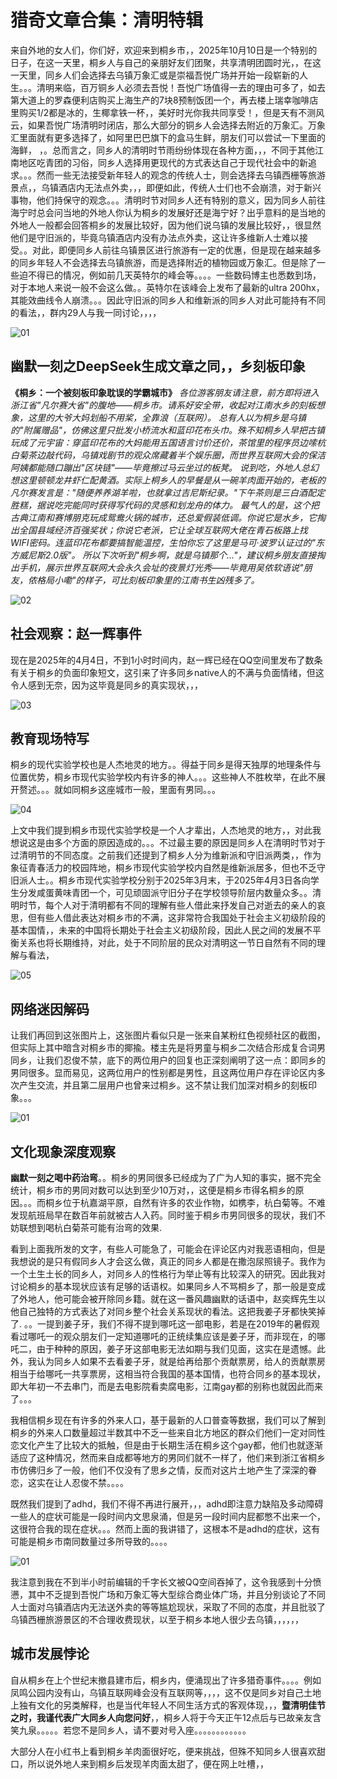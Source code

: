 # 猎奇文章合集：清明特辑

来自外地的女人们，你们好，欢迎来到桐乡市，，2025年10月10日是一个特别的日子，在这一天里，桐乡人与自己的亲朋好友们团聚，共享清明团圆时光，，在这一天里，同乡人们会选择去乌镇万象汇或是崇福吾悦广场并开始一段崭新的人生。。。清明来临，百万铜乡人必须去吾悦！吾悦广场值得一去的理由可多了，如去第大道上的罗森便利店购买上海生产的7块8预制饭团一个，再去楼上瑞幸咖啡店里购买1/2都是冰的，生椰拿铁一杯，，美好时光你我共同享受！，但是天有不测风云，如果吾悦广场清明时闭店，那么大部分的铜乡人会选择去附近的万象汇。万象汇里面就有更多选择了，如阿里巴巴旗下的盒马生鲜，朋友们可以尝试一下里面的海鲜， ，。总而言之，同乡人的清明时节雨纷纷体现在各种方面，，，不同于其他江南地区吃青团的习俗，同乡人选择用更现代的方式表达自己于现代社会中的新追求。。。然而一些无法接受新年轻人的观念的传统人士，则会选择去乌镇西栅等旅游景点，，乌镇酒店内无法点外卖，，，即便如此，传统人士们也不会崩溃，对于新兴事物，他们持保守的观念。。。清明时节对同乡人还有特别的意义，因为同乡人前往海宁时总会问当地的外地人你认为桐乡的发展好还是海宁好？出乎意料的是当地的外地人一般都会回答桐乡的发展比较好，因为他们说乌镇的发展比较好，，很显然他们是守旧派的，毕竟乌镇酒店内没有办法点外卖，这让许多维新人士难以接受。。对此，即便同乡人前往乌镇景区进行旅游有一定的优惠，但是现在越来越多的同乡年轻人不会选择去乌镇旅游，而是选择附近的植物园或万象汇。但是除了一些迫不得已的情况，例如前几天英特尔的峰会等。。。。一些数码博主也悉数到场，对于本地人来说一般不会这么做。。英特尔在该峰会上发布了最新的ultra 200hx，其能效曲线令人崩溃。。。因此守旧派的同乡人和维新派的同乡人对此可能持有不同的看法，，群内29人与我一同讨论，，，，

![01](/img/Qingming/01.jpg)

## 幽默一刻之DeepSeek生成文章之同，，乡刻板印象

**《桐乡：一个被刻板印象耽误的学霸城市》**
*各位游客朋友请注意，前方即将进入浙江省"凡尔赛大省"的腹地——桐乡市。请系好安全带，收起对江南水乡的刻板想象，这里的大爷大妈划船不用桨，全靠浪（互联网）。*
*总有人以为桐乡是乌镇的"附属赠品"，仿佛这里只批发小桥流水和蓝印花布头巾。殊不知桐乡人早把古镇玩成了元宇宙：穿蓝印花布的大妈能用五国语言讨价还价，茶馆里的程序员边嗦杭白菊茶边敲代码，乌镇戏剧节的观众席藏着半个娱乐圈，而世界互联网大会的保洁阿姨都能随口蹦出"区块链"——毕竟擦过马云坐过的板凳。*
*说到吃，外地人总幻想这里顿顿龙井虾仁配黄酒。实际上桐乡人的早餐是从一碗羊肉面开始的，老板的凡尔赛发言是："随便养养湖羊啦，也就拿过吉尼斯纪录。"下午茶则是三白酒配定胜糕，据说吃完能同时获得写代码的灵感和划龙舟的体力。*
*最气人的是，这个把古典江南和赛博朋克玩成鸳鸯火锅的城市，还总爱假装低调。你说它是水乡，它掏出全国县域经济百强奖状；你说它老派，它让全球互联网大佬在青石板路上找WIFI密码。连蓝印花布都要搞智能温控，生怕你忘了这里是马可·波罗认证过的"东方威尼斯2.0版"。*
*所以下次听到"桐乡啊，就是乌镇那个..."，建议桐乡朋友直接掏出手机，展示世界互联网大会永久会址的夜景灯光秀——毕竟用吴侬软语说"朋友，侬格局小嘞"的样子，可比刻板印象里的江南书生凶残多了。*

![02](/img/Qingming/02.jpg)

## 社会观察：赵一辉事件

现在是2025年的4月4日，不到1小时时间内，赵一辉已经在QQ空间里发布了数条有关于桐乡的负面印象短文，这引来了许多同乡native人的不满与负面情绪，但这令人感到无奈，因为这毕竟是同乡的真实现状，，，

![03](/img/Qingming/03.jpg)

## 教育现场特写

桐乡的现代实验学校也是人杰地灵的地方。。得益于同乡是得天独厚的地理条件与位置优势，桐乡市现代实验学校内有许多的神人。。。这些神人不胜枚举，在此不展开赘述。。。就如同桐乡这座城市一般，里面有男同。。。

![04](/img/Qingming/04.jpg)

上文中我们提到桐乡市现代实验学校是一个人才辈出，人杰地灵的地方，，对此我想说这是由多个方面的原因造成的。。。不过最主要的原因是同乡人在清明时节对于过清明节的不同态度。之前我们还提到了桐乡人分为维新派和守旧派两类，，作为象征青春活力的校园阵地，桐乡市现代实验学校内自然是维新派居多，但也不乏守旧派人士。。桐乡市现代实验学校分别于2025年3月末，于2025年4月3日各向学生分发咸蛋黄味青团一个，可见顽固派守旧分子在学校领导阶层内数量众多。。清明时节，每个人对于清明都有不同的理解有些人借此来抒发自己对逝去的亲人的哀思，但有些人借此表达对桐乡市的不满，这非常符合我国处于社会主义初级阶段的基本国情，，未来的中国将长期处于社会主义初级阶段，因此人民之间的发展不平衡关系也将长期维持，对此，处于不同阶层的民众对清明这一节日自然有不同的理解与看法，

![05](/img/Qingming/05.jpg)

## 网络迷因解码

让我们再回到这张图片上，这张图片看似只是一张来自某粉红色视频社区的截图，但实际上其中暗含对桐乡市的揶揄。楼主先是将男童与桐乡二次结合形成复合词男同乡，让我们忍俊不禁，底下的两位用户的回复也正深刻阐明了这一点：即同乡的男同很多。显而易见，这两位用户的性别都是男性，且这两位用户存在评论区内多次产生交流，并且第二层用户也曾来过桐乡。这不禁让我们加深对桐乡的刻板印象。。。

![01](/img/Qingming/01.jpg)

## 文化现象深度观察

**幽默一刻之喝中药治弯**。。桐乡的男同很多已经成为了广为人知的事实，据不完全统计，桐乡市的男同对数可以达到至少10万对，，这便是桐乡市得名桐乡的原因。。。而桐乡位于杭嘉湖平原，自然有许多的农业作物，如槜李，杭白菊等。不难发现航班局早在数百年前就被古人入药。同时️鉴于桐乡市男同很多的现状，我们不妨联想到喝杭白菊茶可能有治弯的效果.

看到上面我所发的文字，有些人可能急了，可能会在评论区内对我恶语相向，但是我想说的是只有假同乡人才会这么做，真正的同乡人都是在撒泡尿照镜子。我作为一个土生土长的同乡人，对同乡人的性格行为举止等有比较深入的研究。因此我对讨论桐乡的基本现状应该有足够的话语权。如果同乡人不骂桐乡了，那一般是变成了外地人，他可能会被开除同乡籍。就在这一番风趣幽默的话语中，赵奕辉先生以他自己独特的方式表达了对同乡整个社会关系现状的看法。这把我姜子牙都快笑掉了. 。。一提到姜子牙，我们不得不提到哪吒这一部电影，若是在2019年的暑假观看过哪吒一的观众朋友们一定知道哪吒的正统续集应该是姜子牙，而非现在，的哪吒二，由于种种的原因，姜子牙这部电影无法如期与我们见面，这实在是遗憾。此外，我认为同乡人如果不去看姜子牙，就是给再给那个贡献票房，给人的贡献票房相当于给哪吒一共享票房，这相当符合我国的基本国情，也符合同乡的基本现状，即大年初一不去串门，而是去电影院看卖腐电影，江南gay都的别称也就因此而来了。。。

我相信桐乡现在有许多的外来人口，基于最新的人口普查等数据，我们可以了解到桐乡的外来人口数量超过半数其中不乏一些来自北方地区的群众们他们一定对同性恋文化产生了比较大的抵触，但是由于长期生活在桐乡这个gay都，他们也就逐渐适应了这种情况，然而来自成都等地方的男同们就不一样了，他们来到浙江省桐乡市仿佛归乡了一般，他们不仅没有了思乡之情，反而对这片土地产生了深深的眷恋，这实在让人忍俊不禁。。。。

既然我们提到了adhd，我们不得不再进行展开，，，adhd即注意力缺陷及多动障碍一些人的症状可能是一段时间内文思泉涌，但是另一段时间内屁都憋不出来一个，这很符合我的现在症状。。。然而上面的我讲错了，这根本不是adhd的症状，这有可能是桐乡市南同数量过多所导致的。。。。

![01](/img/Qingming/01.jpg)

我注意到我在不到半小时前编辑的千字长文被QQ空间吞掉了，这令我感到十分愤懑，其中不乏提到吾悦广场和万象汇等大型综合商业体广场，并且分别谈论了不同人士面对乌镇酒店内无法送外卖的等等尴尬现状，采取了不同的态度，并且批驳了乌镇西栅旅游景区的不合理收费现状，以至于桐乡本地人很少去乌镇，，，，，，

## 城市发展悖论

自从桐乡在上个世纪末撤县建市后，桐乡内，便涌现出了许多猎奇事件。。。。例如凤鸣公园内没有山，乌镇互联网峰会没有互联网等，，，，这不仅是同乡对自己土地上独有文化的另类解释，也是当代年轻人不同生活方式的客观体现，，，**暨清明佳节之时，我谨代表广大同乡人向您问好**，，桐乡人将于今天正午12点后与已故亲友含笑九泉。。。。。若您不是同乡人，请不要对号入座。。。。。。。。。。。。

大部分人在小红书上看到桐乡羊肉面很好吃，便来挑战，但殊不知同乡人很喜欢甜口，所以说外地人来到桐乡后发现羊肉面太甜了，便在网上吐槽，，
